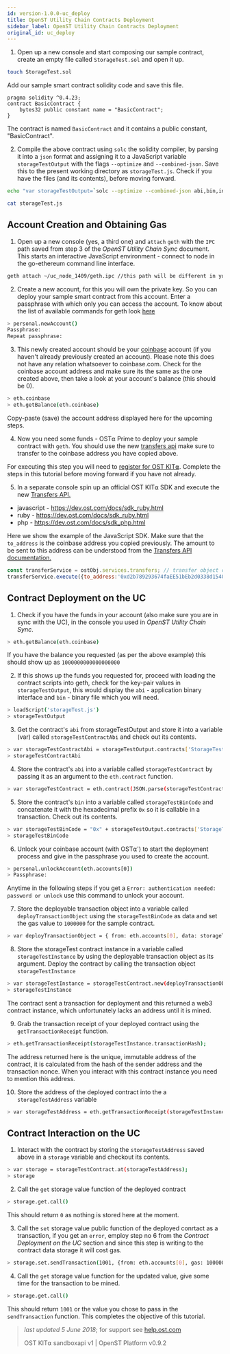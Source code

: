 ```yaml
---
id: version-1.0.0-uc_deploy
title: OpenST Utility Chain Contracts Deployment 
sidebar_label: OpenST Utility Chain Contracts Deployment
original_id: uc_deploy
---
```


1. Open up a new console and start composing our sample contract, create an empty file called `StorageTest.sol` and open it up.

```bash
touch StorageTest.sol
```
Add our sample smart contract solidity code and save this file. 

```solidity
pragma solidity ^0.4.23;
contract BasicContract {
	bytes32 public constant name = "BasicContract";
}
```
The contract is named `BasicContract` and it contains a public constant, "BasicContract".

2. Compile the above contract using `solc` the solidity compiler, by parsing it into a `json` format and assigning it to a JavaScript variable `storageTestOutput` with the flags `--optimize` and `--combined-json`. Save this to the present working directory as `storageTest.js`. Check if you have the files (and its contents), before moving forward.

```bash
echo "var storageTestOutput=`solc --optimize --combined-json abi,bin,interface StorageTest.sol`" > storageTest.js

cat storageTest.js
```

## Account Creation and Obtaining Gas

1. Open up a new console (yes, a third one) and `attach` `geth` with the `IPC` path saved from step 3 of the _OpenST Utility Chain Sync_ document. This starts an interactive JavaScript environment - connect to node in the go-ethereum command line interface.

```bash
geth attach ~/uc_node_1409/geth.ipc //this path will be different in your case
```

2. Create a new account, for this you will own the private key. So you can deploy your sample smart contract from this account. Enter a passphrase with which only you can access the account. To know about the list of available commands for geth look [here](https://ethereum.stackexchange.com/questions/28703/full-list-of-geth-terminal-commands)

```bash
> personal.newAccount()
Passphrase:
Repeat passphrase:
```

3. This newly created account should be your [coinbase](https://github.com/ethereum/wiki/wiki/JavaScript-API#web3ethcoinbase) account (if you haven't already previously created an account). Please note this does not have any relation whatsoever to coinbase.com. Check for the coinbase account address and make sure its the same as the one created above, then take a look at your account's balance (this should be 0).

```bash
> eth.coinbase
> eth.getBalance(eth.coinbase)
```
Copy-paste (save) the account address displayed here for the upcoming steps.

4. Now you need some funds - OST⍺ Prime to deploy your sample contract with `geth`. You should use the new [transfers api](https://dev.ost.com/docs/api_transfers_create.html)
make sure to transfer to the coinbase address you have copied above.

For executing this step you will need to [register for OST KIT⍺](https://dev.ost.com/docs/kit.html). Complete the steps in this tutorial before moving forward if you have not already.

5. In a separate console spin up an official OST KIT⍺ SDK and execute the new [Transfers API.](https://dev.ost.com/docs/api_transfers_create.html)
* javascript - https://dev.ost.com/docs/sdk_ruby.html
* ruby - https://dev.ost.com/docs/sdk_ruby.html
* php - https://dev.ost.com/docs/sdk_php.html

Here we show the example of the JavaScript SDK. Make sure that the `to_address` is the coinbase address you copied previously. The amount to be sent to this address can be understood from the [Transfers API documentation.](https://dev.ost.com/docs/api_transfers_create.html#amount)

```javascript
const transferService = ostObj.services.transfers; // transfer object creation
transferService.execute({to_address:'0xd2b789293674faEE51bEb2d0338d15401dEbfdE3', amount:1000000000000000000}).then(function(res) { console.log(JSON.stringify(res)); }).catch(function(err) { console.log(JSON.stringify(err)); }); //here the address will be the coinbase address you copied.

```

## Contract Deployment on the UC

1. Check if you have the funds in your account (also make sure you are in sync with the UC), in the console you used in _OpenST Utility Chain Sync_.

```bash
> eth.getBalance(eth.coinbase)
```

If you have the balance you requested (as per the above example) this should show up as `1000000000000000000`


2. If this shows up the funds you requested for, proceed with loading the contract scripts into geth, check for the key-pair values in `storageTestOutput`, this would display the `abi` - application binary interface and `bin` - binary file which you will need.

```bash
> loadScript('storageTest.js')
> storageTestOutput
```

3. Get the contract's `abi` from storageTestOutput and store it into a variable (var) called `storageTestContractAbi` and check out its contents.

```bash
> var storageTestContractAbi = storageTestOutput.contracts['StorageTest.sol:StorageTest'].abi
> storageTestContractAbi
```

4. Store the contract's `abi` into a variable called `storageTestContract` by passing it as an argument to the `eth.contract` function.

```bash
> var storageTestContract = eth.contract(JSON.parse(storageTestContractAbi))
```

5. Store the contract's `bin` into a variable called `storageTestBinCode` and concatenate it with the hexadecimal prefix `0x` so it is callable in a transaction. Check out its contents.

```bash
> var storageTestBinCode = "0x" + storageTestOutput.contracts['StorageTest.sol:StorageTest'].bin
> storageTestBinCode
```

6. Unlock your coinbase account (with OST⍺') to start the deployment process and give in the passphrase you used to create the account.

```bash
> personal.unlockAccount(eth.accounts[0])
> Passphrase:
```

Anytime in the following steps if you get a `Error: authentication needed: password or unlock`
use this command to unlock your account.

7. Store the deployable transaction object into a variable called `deployTransactionObject` using the `storageTestBinCode` as data and set the gas value to `1000000` for the sample contract.

```bash
> var deployTransactionObject = { from: eth.accounts[0], data: storageTestBinCode, gas: 1000000 };
```

8. Store the storageTest contract instance in a variable called `storageTestInstance` by using the deployable transaction object as its argument. Deploy the contract by calling the transaction object `storageTestInstance`

```bash
> var storageTestInstance = storageTestContract.new(deployTransactionObject)
> storageTestInstance
```

The contract sent a transaction for deployment and this returned a web3 contract instance, which unfortunately lacks an address until it is mined.

9. Grab the transaction receipt of your deployed contract using the `getTransactionReceipt` function.

```bash
> eth.getTransactionReceipt(storageTestInstance.transactionHash);
```
The address returned here is the unique, immutable address of the contract, it is calculated from the hash of the sender address and the transaction nonce. When you interact with this contract instance you need to mention this address.

10. Store the address of the deployed contract into the a `storageTestAddress` variable

```bash
> var storageTestAddress = eth.getTransactionReceipt(storageTestInstance.transactionHash).contractAddress
```

## Contract Interaction on the UC

1. Interact with the contract by storing the `storageTestAddress` saved above in a `storage` variable and checkout its contents.

```bash
> var storage = storageTestContract.at(storageTestAddress);
> storage
```
2. Call the `get` storage value function of the deployed contract

```bash
> storage.get.call()
```
This should return `0` as nothing is stored here at the moment.

3. Call the `set` storage value public function of the deployed conrtact as a transaction, if you get an `error`, employ step no 6 from the _Contract Deployment on the UC_ section and since this step is writing to the contract data storage it will cost gas.

```bash
> storage.set.sendTransaction(1001, {from: eth.accounts[0], gas: 1000000})
```

4. Call the `get` storage value function for the updated value, give some time for the transaction to be mined.

```bash
> storage.get.call()
```
This should return `1001` or the value you chose to pass in the `sendTransaction` function.
This completes the objective of this tutorial.

>_last updated 5 June 2018_; for support see [<u>help.ost.com</u>](https://help.ost.com)
>
> OST KIT⍺ sandboxapi v1 | OpenST Platform v0.9.2
